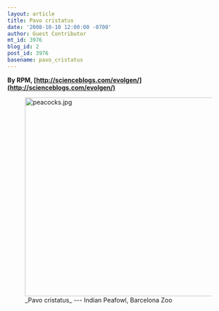```yaml
---
layout: article
title: Pavo cristatus
date: '2008-10-10 12:00:00 -0700'
author: Guest Contributor
mt_id: 3976
blog_id: 2
post_id: 3976
basename: pavo_cristatus
---
```

**By RPM, [http://scienceblogs.com/evolgen/](http://scienceblogs.com/evolgen/)**


<figure>
<a href="http://en.wikipedia.org/wiki/Pavo_cristatus"><img src="http://pandasthumb.org/archives/2008/10/01/peacocks.jpg" alt="peacocks.jpg" width="600" height="450" /></a>
<figcaption markdown="span">
_Pavo cristatus_ --- Indian Peafowl, Barcelona Zoo

</figcaption>
</figure>
